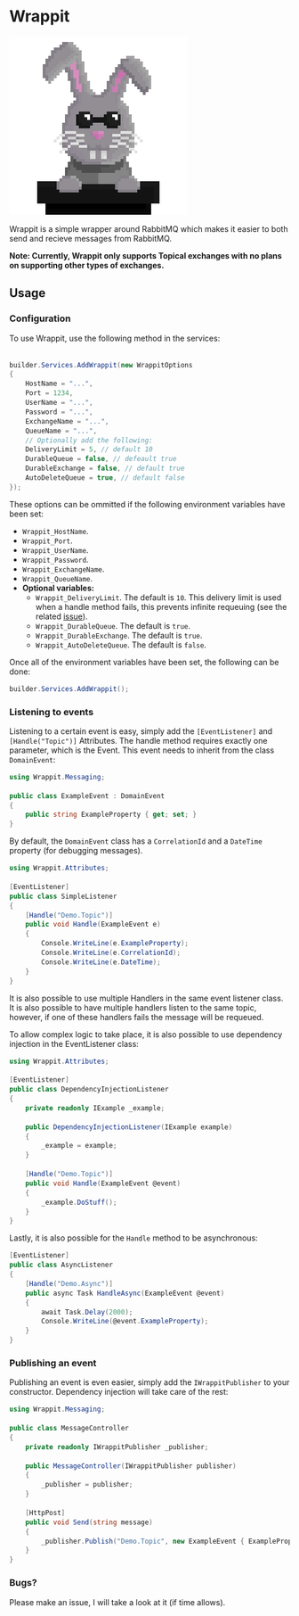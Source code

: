 # Wrappit

![Wrappit logo](logo.png)

Wrappit is a simple wrapper around RabbitMQ which makes it easier to both send and recieve messages from RabbitMQ.

**Note: Currently, Wrappit only supports Topical exchanges with no plans on supporting other types of exchanges.**

## Usage

### Configuration

To use Wrappit, use the following method in the services:

```csharp

builder.Services.AddWrappit(new WrappitOptions
{
    HostName = "...",
    Port = 1234,
    UserName = "...",
    Password = "...",
    ExchangeName = "...",
    QueueName = "...",
    // Optionally add the following:
    DeliveryLimit = 5, // default 10
    DurableQueue = false, // defeault true
    DurableExchange = false, // default true
    AutoDeleteQueue = true, // default false
});

```

These options can be ommitted if the following environment variables have been set:
 * `Wrappit_HostName`.
 * `Wrappit_Port`.
 * `Wrappit_UserName`.
 * `Wrappit_Password`.
 * `Wrappit_ExchangeName`.
 * `Wrappit_QueueName`.
 * **Optional variables:**
   * `Wrappit_DeliveryLimit`.
        The default is `10`. This delivery limit is used when a handle method fails, this prevents infinite requeuing (see the related [issue](https://github.com/xandervedder/Wrappit/issues/1)).
   * `Wrappit_DurableQueue`.
        The default is `true`.
   * `Wrappit_DurableExchange`.
        The default is `true`.
   * `Wrappit_AutoDeleteQueue`.
        The default is `false`.


Once all of the environment variables have been set, the following can be done:

```csharp
builder.Services.AddWrappit();
``` 

### Listening to events

Listening to a certain event is easy, simply add the `[EventListener]` and `[Handle("Topic")]` Attributes.
The handle method requires exactly one parameter, which is the Event. This event needs to inherit from the class `DomainEvent`:

```csharp
using Wrappit.Messaging;

public class ExampleEvent : DomainEvent 
{
    public string ExampleProperty { get; set; }
}
```

By default, the `DomainEvent` class has a `CorrelationId` and a `DateTime` property (for debugging messages).  

```csharp
using Wrappit.Attributes;

[EventListener]
public class SimpleListener
{
    [Handle("Demo.Topic")]
    public void Handle(ExampleEvent e)
    {
        Console.WriteLine(e.ExampleProperty);
        Console.WriteLine(e.CorrelationId);
        Console.WriteLine(e.DateTime);
    }
}
```

It is also possible to use multiple Handlers in the same event listener class. It is also possible to have multiple handlers listen to the same topic, however, if one of these handlers fails the message will be requeued.

To allow complex logic to take place, it is also possible to use dependency injection in the EventListener class:

```csharp
using Wrappit.Attributes;

[EventListener]
public class DependencyInjectionListener
{
    private readonly IExample _example;

    public DependencyInjectionListener(IExample example)
    {
        _example = example;
    }

    [Handle("Demo.Topic")]
    public void Handle(ExampleEvent @event)
    {
        _example.DoStuff();
    }
}
```

Lastly, it is also possible for the `Handle` method to be asynchronous:

```csharp
[EventListener]
public class AsyncListener
{
    [Handle("Demo.Async")]
    public async Task HandleAsync(ExampleEvent @event)
    {
        await Task.Delay(2000);
        Console.WriteLine(@event.ExampleProperty);
    }
}
```

### Publishing an event

Publishing an event is even easier, simply add the `IWrappitPublisher` to your constructor. Dependency injection will take care of the rest:

```csharp
using Wrappit.Messaging;

public class MessageController
{
    private readonly IWrappitPublisher _publisher;

    public MessageController(IWrappitPublisher publisher)
    {
        _publisher = publisher;
    }

    [HttpPost]
    public void Send(string message)
    {
        _publisher.Publish("Demo.Topic", new ExampleEvent { ExampleProperty = message });
    }
}
```

### Bugs?

Please make an issue, I will take a look at it (if time allows).
